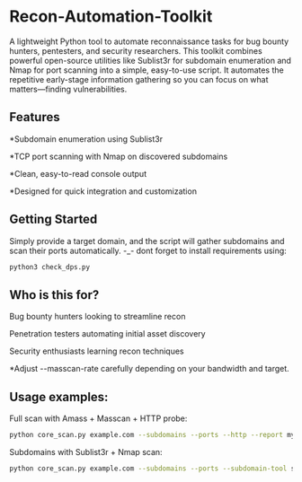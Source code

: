 # Recon-Automation-Toolkit
A lightweight Python tool to automate reconnaissance tasks for bug bounty hunters, pentesters, and security researchers.
This toolkit combines powerful open-source utilities like Sublist3r for subdomain enumeration and Nmap for port scanning into a simple, easy-to-use script. It automates the repetitive early-stage information gathering so you can focus on what matters—finding vulnerabilities.

Features
------------------
*Subdomain enumeration using Sublist3r

*TCP port scanning with Nmap on discovered subdomains

*Clean, easy-to-read console output

*Designed for quick integration and customization

Getting Started
-----------------------
Simply provide a target domain, and the script will gather subdomains and scan their ports automatically.
-_- dont forget to install requirements using:
```bash
python3 check_dps.py
```
Who is this for?
--------------------
Bug bounty hunters looking to streamline recon

Penetration testers automating initial asset discovery

Security enthusiasts learning recon techniques

*Adjust --masscan-rate carefully depending on your bandwidth and target.

Usage examples:
----------------------------------------
Full scan with Amass + Masscan + HTTP probe:
```bash
python core_scan.py example.com --subdomains --ports --http --report myscan --threads 40 --masscan-rate 2000
```
Subdomains with Sublist3r + Nmap scan:
```bash
python core_scan.py example.com --subdomains --ports --subdomain-tool sublist3r --port-tool nmap
```

